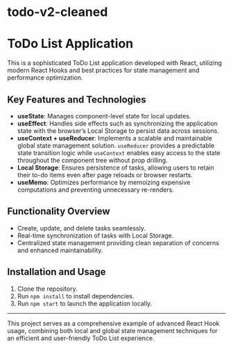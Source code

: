 # todo-v2-cleaned
# ToDo List Application

This is a sophisticated ToDo List application developed with React, utilizing modern React Hooks and best practices for state management and performance optimization.

## Key Features and Technologies

- **useState**: Manages component-level state for local updates.
- **useEffect**: Handles side effects such as synchronizing the application state with the browser’s Local Storage to persist data across sessions.
- **useContext + useReducer**: Implements a scalable and maintainable global state management solution. `useReducer` provides a predictable state transition logic while `useContext` enables easy access to the state throughout the component tree without prop drilling.
- **Local Storage**: Ensures persistence of tasks, allowing users to retain their to-do items even after page reloads or browser restarts.
- **useMemo**: Optimizes performance by memoizing expensive computations and preventing unnecessary re-renders.

## Functionality Overview

- Create, update, and delete tasks seamlessly.
- Real-time synchronization of tasks with Local Storage.
- Centralized state management providing clean separation of concerns and enhanced maintainability.

## Installation and Usage

1. Clone the repository.
2. Run `npm install` to install dependencies.
3. Run `npm start` to launch the application locally.

---

This project serves as a comprehensive example of advanced React Hook usage, combining both local and global state management techniques for an efficient and user-friendly ToDo List experience.
